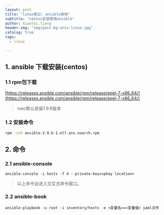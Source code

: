 ```yaml
---
layout: post
title: "linux笔记: ansible使用"
subtitle: "centos安装使用ansible"
author: Xiaolei.liang
header-img: "img/post-bg-unix-linux.jpg"
catalog: true
tags:
  - linux

---
```


## 1. ansible 下载安装(centos)
### 1.1 rpm包下载
[https://releases.ansible.com/ansible/rpm/release/epel-7-x86_64/](https://releases.ansible.com/ansible/rpm/release/epel-7-x86_64/)

> mac默认安装1.9.6版本

### 1.2 安装命令

```sh
rpm -ivh ansible-2.9.6-1.el7.ans.noarch.rpm
```

## 2. 命令
### 2.1 ansible-console

```
ansible-console -i hosts -f 4 --private-key=<pkey location>
```

> 以上命令会进入交互式命令窗口。

### 2.2 ansible-book

```
ansible-playbook -u root -i inventory/hosts -e <变量名>=<变量值> yaml文件
```
